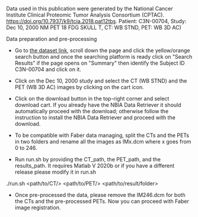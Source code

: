 Data used in this publication were generated by the National Cancer Institute Clinical Proteomic Tumor Analysis Consortium (CPTAC). https://doi.org/10.7937/k9/tcia.2018.pat12tbs. Patient: C3N-00704, Study: Dec 10, 2000 NM PET 18 FDG SKULL T, CT: WB STND, PET: WB 3D AC)

Data preparation and pre-processing
- Go to [the dataset link](https://doi.org/10.7937/k9/tcia.2018.pat12tbs), scroll down the page and click the yellow/orange search button and once the searching platform is ready click on "Search Results" if the page opens on "Summary" then identify the Subject ID C3N-00704 and click on it.
- Click on the Dec 10, 2000 study and select the CT (WB STND) and the PET (WB 3D AC) images by clicking on the cart icon.
- Click on the download button in the top-right corner and select download cart. If you already have the NBIA Data Retriever it should automatically proceed with the download; otherwise follow the instruction to install the NBIA Data Retriever and proceed with the download.  

- To be compatible with Faber data managing, split the CTs and the PETs in two folders and rename all the images as IMx.dcm where x goes from 0 to 246.
- Run run.sh by providing the CT_path, the PET_path, and the results_path. It requires Matlab V 2020b or if you have a different release please modify it in run.sh

./run.sh <path/to/CT/> <path/to/PET/> <path/to/result/folder>

- Once pre-processed the data, please remove the IM246.dcm for both the CTs and the pre-processed PETs. Now you can proceed with Faber image registration.
